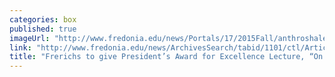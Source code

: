 ```yaml
---
categories: box
published: true
imageUrl: "http://www.fredonia.edu/news/Portals/17/2015Fall/anthroshale-book-for-web.jpg"
link: "http://www.fredonia.edu/news/ArchivesSearch/tabid/1101/ctl/ArticleView/mid/1878/articleId/5504/Frerichs_to_give_Presidents_Award_for_Excellence_lecture_on_Sept_8.aspx"
title: "Frerichs to give President’s Award for Excellence Lecture, “On Paper: Creativity & Transformation in Education” Sept. 8"
---
```



